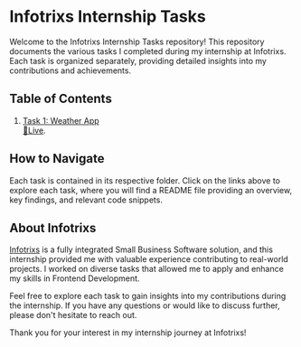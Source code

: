 # Infotrixs Internship Tasks

Welcome to the Infotrixs Internship Tasks repository! This repository documents the various tasks I completed during my internship at Infotrixs. Each task is organized separately, providing detailed insights into my contributions and achievements.

## Table of Contents

1. [Task 1: Weather App](WeatherApp)<br>
   [🔴Live](<https://weatherapp-eight-xi.vercel.app/>).

   
## How to Navigate

Each task is contained in its respective folder. Click on the links above to explore each task, where you will find a README file providing an overview, key findings, and relevant code snippets.

## About Infotrixs

[Infotrixs](https://www.infotrixs.com/) is a fully integrated Small Business Software solution, and this internship provided me with valuable experience contributing to real-world projects. I worked on diverse tasks that allowed me to apply and enhance my skills in Frontend Development.

Feel free to explore each task to gain insights into my contributions during the internship. If you have any questions or would like to discuss further, please don't hesitate to reach out.

Thank you for your interest in my internship journey at Infotrixs!
